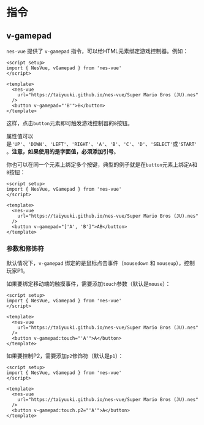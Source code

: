 # 指令

## v-gamepad

`nes-vue` 提供了 `v-gamepad` 指令，可以给HTML元素绑定游戏控制器。例如：

```vue
<script setup>
import { NesVue, vGamepad } from 'nes-vue'
</script>

<template>
  <nes-vue
    url="https://taiyuuki.github.io/nes-vue/Super Mario Bros (JU).nes"
  />
  <button v-gamepad="'B'">B</button>
</template>
```

这样，点击`button`元素即可触发游戏控制器的`B`按钮。

属性值可以是`'UP'`、`'DOWN'`、`'LEFT'`、`'RIGHT'`、`'A'`、`'B'`、`'C'`、`'D'`、`'SELECT'`或`'START'`。**注意，如果使用的是字面值，必须添加引号**。

你也可以在同一个元素上绑定多个按键，典型的例子就是在`button`元素上绑定`A`和`B`按钮：

```vue
<script setup>
import { NesVue, vGamepad } from 'nes-vue'
</script>

<template>
  <nes-vue
    url="https://taiyuuki.github.io/nes-vue/Super Mario Bros (JU).nes"
  />
  <button v-gamepad="['A', 'B']">AB</button>
</template>
```

### 参数和修饰符

默认情况下，`v-gamepad` 绑定的是鼠标点击事件（`mousedown` 和 `mouseup`），控制玩家P1。

如果要绑定移动端的触摸事件，需要添加`touch`参数（默认是`mouse`）：

```vue
<script setup>
import { NesVue, vGamepad } from 'nes-vue'
</script>

<template>
  <nes-vue
    url="https://taiyuuki.github.io/nes-vue/Super Mario Bros (JU).nes"
  />
  <button v-gamepad:touch="'A'">A</button>
</template>
```

如果要控制P2，需要添加`p2`修饰符（默认是`p1`）：

```vue
<script setup>
import { NesVue, vGamepad } from 'nes-vue'
</script>

<template>
  <nes-vue
    url="https://taiyuuki.github.io/nes-vue/Super Mario Bros (JU).nes"
  />
  <button v-gamepad:touch.p2="'A'">A</button>
</template>
```
